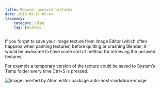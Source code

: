 ```yaml
---
title: Recover unsaved textures
date: 2015-02-17 08:44
taxonomy:
    category: Blog
    tag: [Wishes]
---
```

If you forget to save your image texture from Image Editor (which often happens when painting textures) before quitting or crashing Blender, it would be awesome to have some sort of method for retrieving the unsaved textures.

For example a temporary version of the texture could be saved to System’s Temp folder every time Ctrl+S is pressed.


![Image inserted by Atom editor package auto-host-markdown-image](http://i.imgur.com/386CYyo.png)
